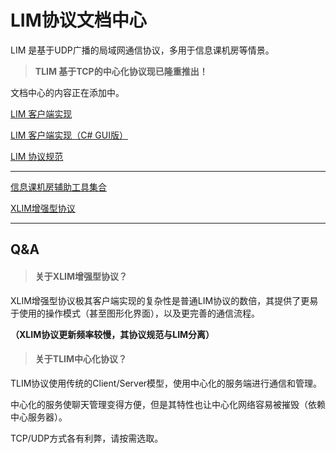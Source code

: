 # LIM协议文档中心

LIM 是基于UDP广播的局域网通信协议，多用于信息课机房等情景。

> **TLIM 基于TCP的中心化协议现已隆重推出！**

文档中心的内容正在添加中。

[LIM 客户端实现](https://github.com/DreamDevelopmentTeam/LIM-Client)

[LIM 客户端实现（C# GUI版）](https://github.com/DreamDevelopmentTeam/LIM-Client-CSharp)

[LIM 协议规范](https://github.com/DreamDevelopmentTeam/LIM-Protocol)

---

[信息课机房辅助工具集合](https://github.com/DreamDevelopmentTeam/StudentLIM)

[XLIM增强型协议](https://github.com/DreamDevelopmentTeam/XLIM-Client)

---

## Q&A

> #### 关于XLIM增强型协议？

XLIM增强型协议极其客户端实现的复杂性是普通LIM协议的数倍，其提供了更易于使用的操作模式（甚至图形化界面），以及更完善的通信流程。

**（XLIM协议更新频率较慢，其协议规范与LIM分离）**

> #### 关于TLIM中心化协议？

TLIM协议使用传统的Client/Server模型，使用中心化的服务端进行通信和管理。

中心化的服务使聊天管理变得方便，但是其特性也让中心化网络容易被摧毁（依赖中心服务器）。

TCP/UDP方式各有利弊，请按需选取。
